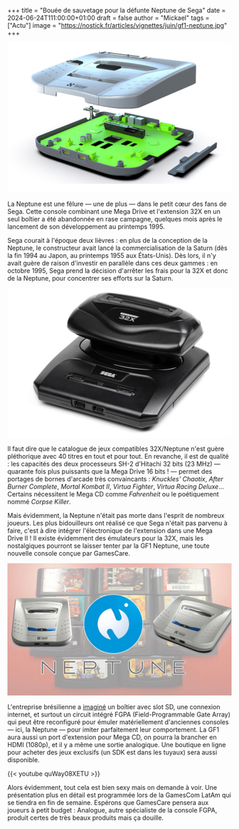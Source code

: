 +++
title = "Bouée de sauvetage pour la défunte Neptune de Sega"
date = 2024-06-24T111:00:00+01:00
draft = false
author = "Mickael"
tags = ["Actu"]
image = "https://nostick.fr/articles/vignettes/juin/gf1-neptune.jpg"
+++

![GF1 Neptune](gf1-neptune.jpg "La GF1 Neptune de GamesCare, bientôt dans votre salon.")

La Neptune est une fêlure — une de plus — dans le petit cœur des fans de Sega. Cette console combinant une Mega Drive et l'extension 32X en un seul boîtier a été abandonnée en rase campagne, quelques mois après le lancement de son développement au printemps 1995.

Sega courait à l'époque deux lièvres : en plus de la conception de la Neptune, le constructeur avait lancé la commercialisation de la Saturn (dès la fin 1994 au Japon, au printemps 1955 aux États-Unis). Dès lors, il n'y avait guère de raison d'investir en parallèle dans ces deux gammes : en octobre 1995, Sega prend la décision d'arrêter les frais pour la 32X et donc de la Neptune, pour concentrer ses efforts sur la Saturn.

![Mega Drive et 32X](gf1-neptune-2.jpg "L'extension 32X donnait un gros coup de patate à la Mega Drive.")

Il faut dire que le catalogue de jeux compatibles 32X/Neptune n'est guère pléthorique avec 40 titres en tout et pour tout. En revanche, il est de qualité : les capacités des deux processeurs SH-2 d'Hitachi 32 bits (23 MHz) — quarante fois plus puissants que la Mega Drive 16 bits ! — permet des portages de bornes d'arcade très convaincants : *Knuckles' Chaotix*, *After Burner Complete*, *Mortal Kombat II*, *Virtua Fighter*, *Virtua Racing Deluxe*… Certains nécessitent le Mega CD comme *Fahrenheit* ou le poétiquement nommé *Corpse Killer*.

Mais évidemment, la Neptune n'était pas morte dans l'esprit de nombreux joueurs. Les plus bidouilleurs ont réalisé ce que Sega n'était pas parvenu à faire, c'est à dire intégrer l'électronique de l'extension dans une Mega Drive II ! Il existe évidemment des émulateurs pour la 32X, mais les nostalgiques pourront se laisser tenter par la GF1 Neptune, une toute nouvelle console conçue par GamesCare.

![GF1 Neptune](gf1-neptune-3.jpg "")

L'entreprise brésilienne a [imaginé](https://www-comunidademegadrive-com-br.translate.goog/2024/06/gf1-neptune-um-novo-console-brasileiro-vem-ai/?_x_tr_sl=auto&_x_tr_tl=pt&_x_tr_hl=pt-pt&_x_tr_pto=wapp) un boîtier avec slot SD, une connexion internet, et surtout un circuit intégré FGPA (Field-Programmable Gate Array) qui peut être reconfiguré pour émuler matériellement d'anciennes consoles — ici, la Neptune — pour imiter parfaitement leur comportement. La GF1 aura aussi un port d'extension pour Mega CD, on pourra la brancher en HDMI (1080p), et il y a même une sortie analogique. Une boutique en ligne pour acheter des jeux exclusifs (un SDK est dans les tuyaux) sera aussi disponible.

{{< youtube quWay08XETU >}} 

Alors évidemment, tout cela est bien sexy mais on demande à voir. Une présentation plus en détail est programmée lors de la GamesCom LatAm qui se tiendra en fin de semaine. Espérons que GamesCare pensera aux joueurs à petit budget : Analogue, autre spécialiste de la console FGPA, produit certes de très beaux produits mais ça douille.